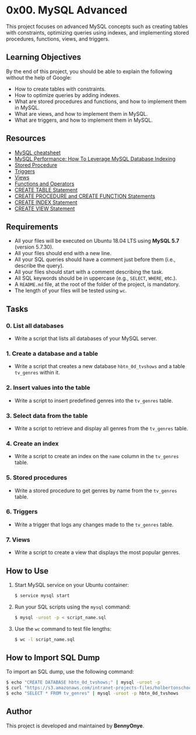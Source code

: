 # 0x00. MySQL Advanced

This project focuses on advanced MySQL concepts such as creating tables with constraints, optimizing queries using indexes, and implementing stored procedures, functions, views, and triggers.

## Learning Objectives

By the end of this project, you should be able to explain the following without the help of Google:

- How to create tables with constraints.
- How to optimize queries by adding indexes.
- What are stored procedures and functions, and how to implement them in MySQL.
- What are views, and how to implement them in MySQL.
- What are triggers, and how to implement them in MySQL.

## Resources

- [MySQL cheatsheet](https://devhints.io/mysql)
- [MySQL Performance: How To Leverage MySQL Database Indexing](https://www.percona.com/blog/2021/05/20/mysql-indexing-best-practices-for-improved-performance/)
- [Stored Procedure](https://dev.mysql.com/doc/refman/8.0/en/stored-procedures.html)
- [Triggers](https://dev.mysql.com/doc/refman/8.0/en/triggers.html)
- [Views](https://dev.mysql.com/doc/refman/8.0/en/create-view.html)
- [Functions and Operators](https://dev.mysql.com/doc/refman/8.0/en/functions.html)
- [CREATE TABLE Statement](https://dev.mysql.com/doc/refman/8.0/en/create-table.html)
- [CREATE PROCEDURE and CREATE FUNCTION Statements](https://dev.mysql.com/doc/refman/8.0/en/create-procedure.html)
- [CREATE INDEX Statement](https://dev.mysql.com/doc/refman/8.0/en/create-index.html)
- [CREATE VIEW Statement](https://dev.mysql.com/doc/refman/8.0/en/create-view.html)

## Requirements

- All your files will be executed on Ubuntu 18.04 LTS using **MySQL 5.7** (version 5.7.30).
- All your files should end with a new line.
- All your SQL queries should have a comment just before them (i.e., describe the query).
- All your files should start with a comment describing the task.
- All SQL keywords should be in uppercase (e.g., `SELECT`, `WHERE`, etc.).
- A `README.md` file, at the root of the folder of the project, is mandatory.
- The length of your files will be tested using `wc`.

## Tasks

### 0. List all databases
- Write a script that lists all databases of your MySQL server.

### 1. Create a database and a table
- Write a script that creates a new database `hbtn_0d_tvshows` and a table `tv_genres` within it.

### 2. Insert values into the table
- Write a script to insert predefined genres into the `tv_genres` table.

### 3. Select data from the table
- Write a script to retrieve and display all genres from the `tv_genres` table.

### 4. Create an index
- Write a script to create an index on the `name` column in the `tv_genres` table.

### 5. Stored procedures
- Write a stored procedure to get genres by name from the `tv_genres` table.

### 6. Triggers
- Write a trigger that logs any changes made to the `tv_genres` table.

### 7. Views
- Write a script to create a view that displays the most popular genres.

## How to Use

1. Start MySQL service on your Ubuntu container:
   ```bash
   $ service mysql start
   ```

2. Run your SQL scripts using the `mysql` command:
   ```bash
   $ mysql -uroot -p < script_name.sql
   ```

3. Use the `wc` command to test file lengths:
   ```bash
   $ wc -l script_name.sql
   ```

## How to Import SQL Dump

To import an SQL dump, use the following command:

```bash
$ echo "CREATE DATABASE hbtn_0d_tvshows;" | mysql -uroot -p
$ curl "https://s3.amazonaws.com/intranet-projects-files/holbertonschool-higher-level_programming+/274/hbtn_0d_tvshows.sql" -s | mysql -uroot -p hbtn_0d_tvshows
$ echo "SELECT * FROM tv_genres" | mysql -uroot -p hbtn_0d_tvshows
```

## Author
This project is developed and maintained by **BennyOnye**.